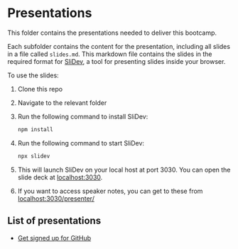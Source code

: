 # Presentations

This folder contains the presentations needed to deliver this bootcamp.

Each subfolder contains the content for the presentation, including all slides in a file called `slides.md`. This markdown file contains the slides in the required format for [SliDev](https://sli.dev), a tool for presenting slides inside your browser.

To use the slides:

1. Clone this repo

1. Navigate to the relevant folder

1. Run the following command to install SliDev:

    ```bash
    npm install
    ```

1. Run the following command to start SliDev:

    ```bash
    npx slidev
    ```

1. This will launch SliDev on your local host at port 3030. You can open the slide deck at [localhost:3030](http://localhost:3030).

1. If you want to access speaker notes, you can get to these from [localhost:3030/presenter/](http://localhost:3030/presenter/)

## List of presentations

* [Get signed up for GitHub](./get-signed-up-with-github/)
